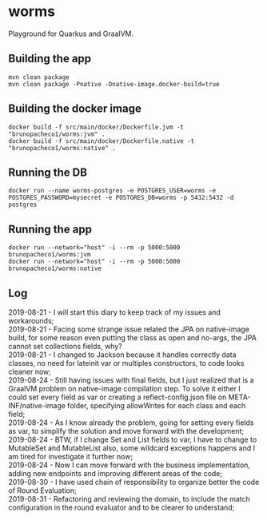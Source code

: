 # worms
Playground for Quarkus and GraalVM.

## Building the app
```
mvn clean package
mvn clean package -Pnative -Dnative-image.docker-build=true
```
## Building the docker image
```
docker build -f src/main/docker/Dockerfile.jvm -t "brunopacheco1/worms:jvm" .
docker build -f src/main/docker/Dockerfile.native -t "brunopacheco1/worms:native" .
```
## Running the DB
```
docker run --name worms-postgres -e POSTGRES_USER=worms -e POSTGRES_PASSWORD=mysecret -e POSTGRES_DB=worms -p 5432:5432 -d postgres
```
## Running the app
```
docker run --network="host" -i --rm -p 5000:5000 brunopacheco1/worms:jvm
docker run --network="host" -i --rm -p 5000:5000 brunopacheco1/worms:native
```
## Log
2019-08-21 - I will start this diary to keep track of my issues and workarounds;\
2019-08-21 - Facing some strange issue related the JPA on native-image build, for some reason even putting the class as open and no-args, the JPA cannot set collections fields, why?\
2019-08-21 - I changed to Jackson because it handles correctly data classes, no need for lateinit var or multiples constructors, to code looks cleaner now;\
2019-08-24 - Still having issues with final fields, but I just realized that is a GraalVM problem on native-image compilation step. To solve it either I could set every field as var or creating a reflect-config.json file on META-INF/native-image folder, specifying allowWrites for each class and each field;\
2019-08-24 - As I know already the problem, going for setting every fields as var, to simplify the solution and move forward with the development;\
2019-08-24 - BTW, if I change Set and List fields to var, I have to change to MutableSet and MutableList also, some wildcard exceptions happens and I am tired for investigate it further now;\
2019-08-24 - Now I can move forward with the business implementation, adding new endpoints and improving different areas of the code;\
2019-08-30 - I have used chain of responsibility to organize better the code of Round Evaluation;\
2019-08-31 - Refactoring and reviewing the domain, to include the match configuration in the round evaluator and to be clearer to understand;